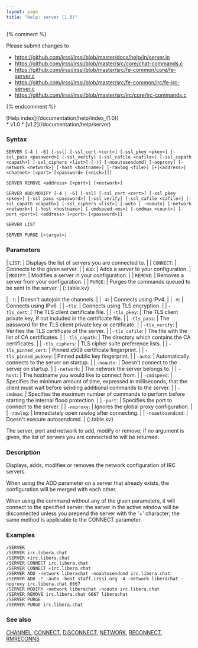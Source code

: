 ```yaml
---
layout: page
title: "Help: server (1.0)"
---
```


{% comment %}

Please submit changes to
- https://github.com/irssi/irssi/blob/master/docs/help/in/server.in
- https://github.com/irssi/irssi/blob/master/src/core/chat-commands.c
- https://github.com/irssi/irssi/blob/master/src/fe-common/core/fe-server.c
- https://github.com/irssi/irssi/blob/master/src/fe-common/irc/fe-irc-server.c
- https://github.com/irssi/irssi/blob/master/src/irc/core/irc-commands.c


{% endcomment %}
<nav markdown="1">
[Help index](/documentation/help/index_(1.0))
</nav>

<div markdown="1" class="version">
* v1.0
* [v1.2](/documentation/help/server)
</div>

### Syntax ###

<div class="highlight irssisyntax"><pre style="\-\-cmdlen:6ch"><code><span class="synB">SERVER</span> <span class="syn10">[<span class="syn">-4</span> | <span class="syn">-6</span>]</span> <span class="syn10">[<span class="syn">-ssl</span>]</span> <span class="syn10">[<span class="syn">-ssl_cert</span> <span class="syn09">&lt;cert></span>]</span> <span class="syn10">[<span class="syn">-ssl_pkey</span> <span class="syn09">&lt;pkey></span>]</span> <span class="syn10">[<span class="syn">-ssl_pass</span> <span class="syn09">&lt;password></span>]</span> <span class="syn10">[<span class="syn">-ssl_verify</span>]</span> <span class="syn10">[<span class="syn">-ssl_cafile</span> <span class="syn09">&lt;cafile></span>]</span> <span class="syn10">[<span class="syn">-ssl_capath</span> <span class="syn09">&lt;capath></span>]</span> <span class="syn10">[<span class="syn">-ssl_ciphers</span> <span class="syn09">&lt;list></span>]</span> <span class="syn10">[<span class="syn">-!</span>]</span> <span class="syn10">[<span class="syn">-noautosendcmd</span>]</span> <span class="syn10">[<span class="syn">-noproxy</span>]</span> <span class="syn10">[<span class="syn">-network</span> <span class="syn09">&lt;network></span>]</span> <span class="syn10">[<span class="syn">-host</span> <span class="syn09">&lt;hostname></span>]</span> <span class="syn10">[<span class="syn">-rawlog</span> <span class="syn09">&lt;file></span>]</span> <span class="syn10">[<span class="syn">+</span>]</span><span class="synB05">&lt;address></span>|<span class="synB05">&lt;chatnet></span> <span class="syn10">[<span class="syn09">&lt;port></span> <span class="syn14">[<span class="syn13">&lt;password></span> <span class="syn13">[<span class="syn14">&lt;nick></span>]</span>]</span>]</span></code></pre></div>


<div class="highlight irssisyntax"><pre style="\-\-cmdlen:13ch"><code><span class="synB">SERVER</span> <span class="synB">REMOVE</span> <span class="synB05">&lt;address></span> <span class="syn10">[<span class="syn09">&lt;port></span>]</span> <span class="syn10">[<span class="syn09">&lt;network></span>]</span></code></pre></div>


<div class="highlight irssisyntax"><pre style="\-\-cmdlen:9ch"><code><span class="synB">SERVER</span> <span class="synB">ADD</span>|<span class="synB">MODIFY</span> <span class="syn10">[<span class="syn">-4</span> | <span class="syn">-6</span>]</span> <span class="syn10">[<span class="syn">-ssl</span>]</span> <span class="syn10">[<span class="syn">-ssl_cert</span> <span class="syn09">&lt;cert></span>]</span> <span class="syn10">[<span class="syn">-ssl_pkey</span> <span class="syn09">&lt;pkey></span>]</span> <span class="syn10">[<span class="syn">-ssl_pass</span> <span class="syn09">&lt;password></span>]</span> <span class="syn10">[<span class="syn">-ssl_verify</span>]</span> <span class="syn10">[<span class="syn">-ssl_cafile</span> <span class="syn09">&lt;cafile></span>]</span> <span class="syn10">[<span class="syn">-ssl_capath</span> <span class="syn09">&lt;capath></span>]</span> <span class="syn10">[<span class="syn">-ssl_ciphers</span> <span class="syn09">&lt;list></span>]</span> <span class="syn10">[<span class="syn">-auto</span> | <span class="syn">-noauto</span>]</span> <span class="syn10">[<span class="syn">-network</span> <span class="syn09">&lt;network></span>]</span> <span class="syn10">[<span class="syn">-host</span> <span class="syn09">&lt;hostname></span>]</span> <span class="syn10">[<span class="syn">-cmdspeed</span> <span class="syn09">&lt;ms></span>]</span> <span class="syn10">[<span class="syn">-cmdmax</span> <span class="syn09">&lt;count></span>]</span> <span class="syn10">[<span class="syn">-port</span> <span class="syn09">&lt;port></span>]</span> <span class="synB05">&lt;address></span> <span class="syn10">[<span class="syn09">&lt;port></span> <span class="syn14">[<span class="syn13">&lt;password></span>]</span>]</span></code></pre></div>


<div class="highlight irssisyntax"><pre style="\-\-cmdlen:10ch"><code><span class="synB">SERVER</span> <span class="synB">LIST</span></code></pre></div>


<div class="highlight irssisyntax"><pre style="\-\-cmdlen:12ch"><code><span class="synB">SERVER</span> <span class="synB">PURGE</span> <span class="syn10">[<span class="syn09">&lt;target></span>]</span></code></pre></div>



### Parameters ###


| `LIST`: |                Displays the list of servers you are connected to. |
| `CONNECT`: |             Connects to the given server. |
| `ADD`: |                 Adds a server to your configuration. |
| `MODIFY`: |              Modifies a server in your configuration. |
| `REMOVE`: |              Removes a server from your configuration. |
| `PURGE`: |               Purges the commands queued to be sent to the server. |
{:.table.kv}


| `-!`: |                  Doesn't autojoin the channels. |
| `-4`: |                  Connects using IPv4. |
| `-6`: |                  Connects using IPv6. |
| `-tls`: |                Connects using TLS encryption. |
| `-tls_cert`: |           The TLS client certificate file. |
| `-tls_pkey`: |           The TLS client private key, if not included in the certificate file. |
| `-tls_pass`: |           The password for the TLS client private key or certificate. |
| `-tls_verify`: |         Verifies the TLS certificate of the server. |
| `-tls_cafile`: |         The file with the list of CA certificates. |
| `-tls_capath`: |         The directory which contains the CA certificates. |
| `-tls_ciphers`: |        TLS cipher suite preference lists. |
| `-tls_pinned_cert`: |    Pinned x509 certificate fingerprint. |
| `-tls_pinned_pubkey`: |  Pinned public key fingerprint. |
| `-auto`: |               Automatically connects to the server on startup. |
| `-noauto`: |             Doesn't connect to the server on startup. |
| `-network`: |            The network the server belongs to. |
| `-host`: |               The hostname you would like to connect from. |
| `-cmdspeed`: |           Specifies the minimum amount of time, expressed in milliseconds, that the client must wait before sending additional commands to the server. |
| `-cmdmax`: |             Specifies the maximum number of commands to perform before starting the internal flood protection. |
| `-port`: |               Specifies the port to connect to the server. |
| `-noproxy`: |            Ignores the global proxy configuration. |
| `-rawlog`: |             Immediately open rawlog after connecting. |
| `-noautosendcmd`: |      Doesn't execute autosendcmd. |
{:.table.kv}

The server, port and network to add, modify or remove; if no argument is
given, the list of servers you are connected to will be returned.

### Description ###

Displays, adds, modifies or removes the network configuration of IRC
servers.

When using the ADD parameter on a server that already exists, the
configuration will be merged with each other.

When using the command without any of the given parameters, it will
connect to the specified server; the server in the active window will be
disconnected unless you prepend the server with the '+' character; the same
method is applicable to the CONNECT parameter.

### Examples ###

    /SERVER
    /SERVER irc.libera.chat
    /SERVER +irc.libera.chat
    /SERVER CONNECT irc.libera.chat
    /SERVER CONNECT +irc.libera.chat
    /SERVER ADD -network liberachat -noautosendcmd irc.libera.chat
    /SERVER ADD -! -auto -host staff.irssi.org -4 -network liberachat -noproxy irc.libera.chat 6667
    /SERVER MODIFY -network liberachat -noauto irc.libera.chat
    /SERVER REMOVE irc.libera.chat 6667 liberachat
    /SERVER PURGE
    /SERVER PURGE irc.libera.chat

### See also ###
[CHANNEL](/documentation/help/channel), [CONNECT](/documentation/help/connect), [DISCONNECT](/documentation/help/disconnect), [NETWORK](/documentation/help/network_(1.0)), [RECONNECT](/documentation/help/reconnect), [RMRECONNS](/documentation/help/rmreconns)

